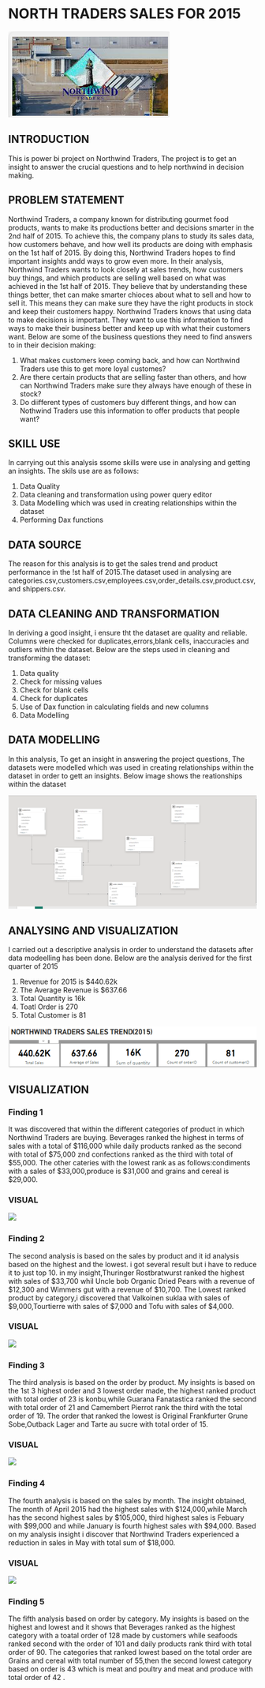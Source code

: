 # NORTH TRADERS SALES FOR 2015

![](https://github.com/akpanmary46/Akpanoluwadamilola/blob/main/NORTHWIND%20IMAGE.png)

## INTRODUCTION
   This is power bi project on Northwind Traders, The project is to get an insight to answer the crucial questions and to help northwind in decision making.
   
## PROBLEM STATEMENT

  Northwind Traders, a company known for distributing gourmet food products, wants to make its productions better and decisions smarter in the 2nd half of 2015. To achieve this, the company plans to study its sales data, how customers behave, and how well its products are doing with emphasis on the 1st half of 2015. By doing this, Northwind Traders hopes to find important insights andd ways to grow even more.
  In their analysis, Northwind Traders wants to look closely at sales trends, how customers buy things, and which products are selling well based on what was achieved in the 1st half of 2015. They believe that by understanding these things better, thet can make smarter chioces about what to sell and how to sell it. This means they can make sure they have the right products in stock and keep their customers happy.
   Northwind Traders knows that using data to make decisions is important. They want to use this information to find ways to make their business better and keep up with what their customers want. Below are some of the business questions they need to find answers to in their decision making:

   1. What makes customers keep coming back, and how can Northwind Traders use this to get more loyal customes?
   2. Are there certain products  that are selling faster than others, and how can Northwind Traders make sure they always have enough of these in stock?
   3. Do diifferent types of customers buy different things, and how can Nothwind Traders use this information to offer products that people want?

## SKILL USE
 In carrying out this analysis ssome skills were use in analysing and getting an insights. The skils use are as follows:
  1. Data Quality
  2. Data cleaning and transformation using power query editor
  3. Data Modelling which was used in creating relationships within the dataset
  4. Performing Dax functions

## DATA SOURCE
  The reason for this analysis is to get the sales trend and product performance in the !st half of 2015.The dataset used in analysing are categories.csv,customers.csv,employees.csv,order_details.csv,product.csv, and shippers.csv.

## DATA CLEANING AND TRANSFORMATION
 In deriving a good insight, i ensure tht the dataset are quality and reliable. Columns were checked for duplicates,errors,blank cells, inaccuracies and outliers within the dataset. Below are the steps used in cleaning and transforming the dataset:
  1. Data quality
  2. Check for missing values
  3. Check for blank cells
  4. Check for duplicates
  5. Use of Dax function in calculating fields and new columns
  6. Data Modelling

## DATA MODELLING
  In this analysis, To get an insight in answering the project questions, The datasets were modelled which was used in creating relationships within the dataset in order to gett an insights. Below image shows the reationships within the dataset
 
  ![](https://github.com/akpanmary46/Akpanoluwadamilola/blob/main/Modelling.png)

## ANALYSING AND VISUALIZATION
  I carried out a descriptive analysis in order to understand the datasets after data modeelling has been done. Below are the analysis derived for the first quarter of 2015

1. Revenue for 2015 is $440.62k
2. The Average Revenue is $637.66
3. Total Quantity is 16k
4. Toatl Order is 270
5. Total Customer is 81

![](https://github.com/akpanmary46/Akpanoluwadamilola/blob/main/ANALYSIS%20OF%20SALES.png)

## VISUALIZATION

### Finding 1
 It was discovered that within the  different categories of product in which Northwind Traders are buying. Beverages ranked the highest in terms of sales with a total of $116,000 while daily products ranked as the second with total of $75,000 znd confections ranked as the third with total of $55,000. The other cateries with the lowest rank as as follows:condiments with a sales of $33,000,produce is $31,000 and grains and cereal is $29,000.

### VISUAL 

![](https://github.com/akpanmary46/PowerBi-project/blob/main/VISUAL%201.png)

### Finding 2
 The second analysis is based on the sales by product and it id analysis based on the highest and the lowest. i got several result but i have to reduce it to just top 10. in my insight,Thuringer Rostbratwurst ranked the highest with sales of $33,700 whil Uncle bob Organic Dried Pears with a revenue of $12,300 and Wimmers gut with a revenue of $10,700. The Lowest ranked product by category,i discovered that Valkoinen suklaa with sales of $9,000,Tourtierre with sales of $7,000 and Tofu with sales of $4,000.

### VISUAL 

![](https://github.com/akpanmary46/PowerBi-project/blob/main/VISUAL%202.png)

### Finding 3
  The third analysis is based on the order by product. My insights is based on the 1st 3 highest order and 3 lowest order made, the highest ranked product with total order of 23 is konbu,while Guarana Fanatastica  ranked the second with total order of 21 and Camembert Pierrot rank the third with the total order of 19. The order that ranked the lowest is Original Frankfurter Grune Sobe,Outback Lager and Tarte au sucre with total order of 15.
  
  ### VISUAL

  ![](https://github.com/akpanmary46/PowerBi-project/blob/main/VISUAL%203.png)

### Finding 4
  The fourth analysis is based on the sales by month. The insight obtained, The month of April 2015 had the highest sales with $124,000,while March has the second highest sales by $105,000, third highest sales is Febuary with $99,000 and while January is fourth highest sales with $94,000. Based on my analysis insight i discover that Northwind Traders experienced a reduction in sales in May with total sum of $18,000.

  ### VISUAL

![](https://github.com/akpanmary46/PowerBi-project/blob/main/VISUAL%204.png)


### Finding 5

 The fifth analysis based on order by category. My insights is based on the highest and lowest and it shows that Beverages ranked as the highest category with a toatal order of 128 made by customers while seafoods ranked second with the order of 101 and daily products rank third with total order of 90. The categories that ranked lowest based on the total order are Grains and cereal with total number of 55,then the second lowest category based on order is 43 which is meat and poultry and meat and produce with total order of 42 .

